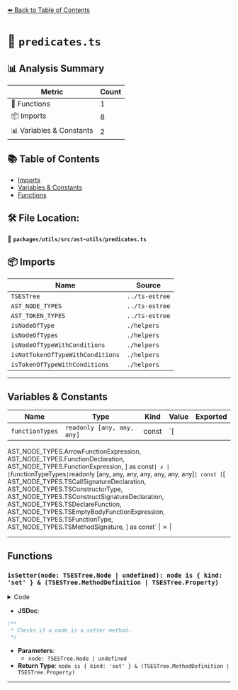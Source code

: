[⬅️ Back to Table of Contents](../../../../index.md)

# 📄 `predicates.ts`

## 📊 Analysis Summary

| Metric | Count |
|--------|-------|
| 🔧 Functions | 1 |
| 📦 Imports | 8 |
| 📊 Variables & Constants | 2 |

## 📚 Table of Contents

- [Imports](#imports)
- [Variables & Constants](#variables-constants)
- [Functions](#functions)

## 🛠️ File Location:
📂 **`packages/utils/src/ast-utils/predicates.ts`**

## 📦 Imports

| Name | Source |
|------|--------|
| `TSESTree` | `../ts-estree` |
| `AST_NODE_TYPES` | `../ts-estree` |
| `AST_TOKEN_TYPES` | `../ts-estree` |
| `isNodeOfType` | `./helpers` |
| `isNodeOfTypes` | `./helpers` |
| `isNodeOfTypeWithConditions` | `./helpers` |
| `isNotTokenOfTypeWithConditions` | `./helpers` |
| `isTokenOfTypeWithConditions` | `./helpers` |


---

## Variables & Constants

| Name | Type | Kind | Value | Exported |
|------|------|------|-------|----------|
| `functionTypes` | `readonly [any, any, any]` | const | `[
  AST_NODE_TYPES.ArrowFunctionExpression,
  AST_NODE_TYPES.FunctionDeclaration,
  AST_NODE_TYPES.FunctionExpression,
] as const` | ✗ |
| `functionTypeTypes` | `readonly [any, any, any, any, any, any, any]` | const | `[
  AST_NODE_TYPES.TSCallSignatureDeclaration,
  AST_NODE_TYPES.TSConstructorType,
  AST_NODE_TYPES.TSConstructSignatureDeclaration,
  AST_NODE_TYPES.TSDeclareFunction,
  AST_NODE_TYPES.TSEmptyBodyFunctionExpression,
  AST_NODE_TYPES.TSFunctionType,
  AST_NODE_TYPES.TSMethodSignature,
] as const` | ✗ |


---

## Functions

### `isSetter(node: TSESTree.Node | undefined): node is { kind: 'set' } & (TSESTree.MethodDefinition | TSESTree.Property)`

<details><summary>Code</summary>

```ts
export function isSetter(
  node: TSESTree.Node | undefined,
): node is { kind: 'set' } & (TSESTree.MethodDefinition | TSESTree.Property) {
  return (
    !!node &&
    (node.type === AST_NODE_TYPES.MethodDefinition ||
      node.type === AST_NODE_TYPES.Property) &&
    node.kind === 'set'
  );
}
```
</details>

- **JSDoc**:
```ts
/**
 * Checks if a node is a setter method.
 */
```

- **Parameters**:
  - `node: TSESTree.Node | undefined`
- **Return Type**: `node is { kind: 'set' } & (TSESTree.MethodDefinition | TSESTree.Property)`

---